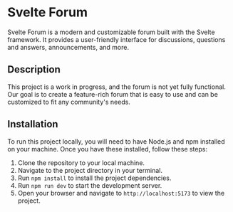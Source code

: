 # Svelte Forum

Svelte Forum is a modern and customizable forum built with the Svelte framework. It provides a user-friendly interface for discussions, questions and answers, announcements, and more.

## Description

This project is a work in progress, and the forum is not yet fully functional. Our goal is to create a feature-rich forum that is easy to use and can be customized to fit any community's needs.

## Installation

To run this project locally, you will need to have Node.js and npm installed on your machine. Once you have these installed, follow these steps:

1.  Clone the repository to your local machine.
2.  Navigate to the project directory in your terminal.
3.  Run `npm install` to install the project dependencies.
4.  Run `npm run dev` to start the development server.
5.  Open your browser and navigate to `http://localhost:5173` to view the project.
